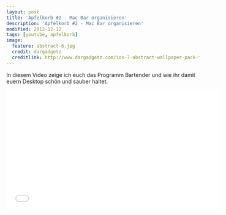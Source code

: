 ```yaml
---
layout: post
title: 'Apfelkorb #2 - Mac Bar organisieren'
description: 'Apfelkorb #2 - Mac Bar organisieren'
modified: 2012-12-12
tags: [youtube, apfelkorb]
image:
  feature: abstract-6.jpg
  credit: dargadgetz
  creditlink: http://www.dargadgetz.com/ios-7-abstract-wallpaper-pack-for-iphone-5-and-ipod-touch-retina/
---
```

In diesem Video zeige ich euch das Programm Bartender und wie ihr damit
euern Desktop schön und sauber haltet.

<iframe width="560" height="315" src="//www.youtube.com/embed/0t5H4Qu67Tw" frameborder="0"> </iframe>